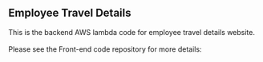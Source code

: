 <h2>Employee Travel Details</h2>
This is the backend AWS lambda code for employee travel details website.
<br><br>
Please see the Front-end code repository for more details:


